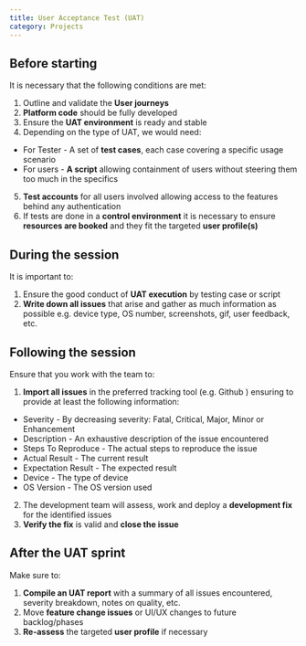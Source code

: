 ```yaml
---
title: User Acceptance Test (UAT)
category: Projects
---
```


## Before starting

It is necessary that the following conditions are met:


1. Outline and validate the **User journeys**
2. **Platform code** should be fully developed
3. Ensure the **UAT environment** is ready and stable
4. Depending on the type of UAT, we would need:
  - For Tester - A set of **test cases**, each case covering a specific usage scenario
  - For users - **A script** allowing containment of users without steering them too much in the specifics
5. **Test accounts** for all users involved allowing access to the features behind any authentication
6. If tests are done in a **control environment** it is necessary to ensure **resources are booked** and they fit the targeted **user profile(s)**

## During the session

It is important to:


1. Ensure the good conduct of **UAT execution** by testing case or script
2. **Write down all issues** that arise and gather as much information as possible e.g. device type, OS number, screenshots, gif, user feedback, etc.

## Following the session

Ensure that you work with the team to:

1. **Import all issues** in the preferred tracking tool (e.g. Github ) ensuring to provide at least the following information: 
  - Severity - By decreasing severity: Fatal, Critical, Major, Minor or Enhancement
  - Description - An exhaustive description of the issue encountered
  - Steps To Reproduce - The actual steps to reproduce the issue
  - Actual Result - The current result
  - Expectation Result - The expected result
  - Device - The type of device
  - OS Version - The OS version used
2. The development team will assess, work and deploy a **development fix** for the identified issues
3. **Verify the fix** is valid and **close the issue**

## After the UAT sprint

Make sure to:


1. **Compile an UAT report** with a summary of all issues encountered, severity breakdown, notes on quality, etc.
2. Move **feature change issues** or UI/UX changes to future backlog/phases
3. **Re-assess** the targeted **user profile** if necessary

